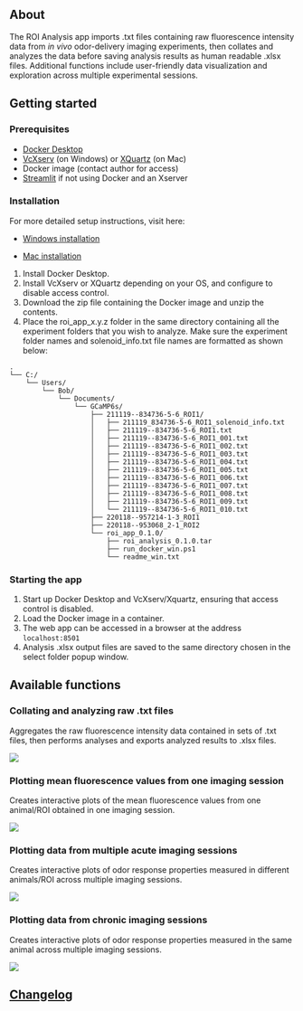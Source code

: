 ## About

The ROI Analysis app imports .txt files containing raw fluorescence intensity data from *in vivo* odor-delivery imaging experiments, then collates and analyzes the data before saving analysis results as human readable .xlsx files. Additional functions include user-friendly data visualization and exploration across multiple experimental sessions.

## Getting started

### Prerequisites

* [Docker Desktop](https://www.docker.com/products/docker-desktop/)
* [VcXserv](https://sourceforge.net/projects/vcxsrv) (on Windows) or  [XQuartz](https://www.xquartz.org) (on Mac)
* Docker image (contact author for access)
* [Streamlit](https://docs.streamlit.io/library/get-started) if not using Docker and an Xserver

### Installation

For more detailed setup instructions, visit here:

* [Windows installation](https://github.com/janeswh/ca_imaging_analysis/blob/main/app/install_win.md)

* [Mac installation](https://github.com/janeswh/ca_imaging_analysis/blob/main/app/install_mac.md)

1. Install Docker Desktop.
2. Install VcXserv or XQuartz depending on your OS, and configure to disable access control.
3. Download the zip file containing the Docker image and unzip the contents.
4. Place the roi_app_x.y.z folder in the same directory containing all the experiment folders that you wish to analyze. Make sure the experiment folder names and solenoid_info.txt file names are formatted as shown below:

```
.
└── C:/
    └── Users/
        └── Bob/
            └── Documents/
                └── GCaMP6s/
                    ├── 211119--834736-5-6_ROI1/
                    │   ├── 211119_834736-5-6_ROI1_solenoid_info.txt
                    │   ├── 211119--834736-5-6_ROI1.txt
                    │   ├── 211119--834736-5-6_ROI1_001.txt
                    │   ├── 211119--834736-5-6_ROI1_002.txt
                    │   ├── 211119--834736-5-6_ROI1_003.txt
                    │   ├── 211119--834736-5-6_ROI1_004.txt
                    │   ├── 211119--834736-5-6_ROI1_005.txt
                    │   ├── 211119--834736-5-6_ROI1_006.txt
                    │   ├── 211119--834736-5-6_ROI1_007.txt
                    │   ├── 211119--834736-5-6_ROI1_008.txt
                    │   ├── 211119--834736-5-6_ROI1_009.txt
                    │   └── 211119--834736-5-6_ROI1_010.txt
                    ├── 220118--957214-1-3_ROI1
                    ├── 220118--953068_2-1_ROI2
                    └── roi_app_0.1.0/
                        ├── roi_analysis_0.1.0.tar
                        ├── run_docker_win.ps1
                        └── readme_win.txt
```

### Starting the app

1. Start up Docker Desktop and VcXserv/Xquartz, ensuring that access control is disabled.
2. Load the Docker image in a container.
3. The web app can be accessed in a browser at the address `localhost:8501`
4. Analysis .xlsx output files are saved to the same directory chosen in the select folder popup window.

## Available functions

### Collating and analyzing raw .txt files

Aggregates the raw fluorescence intensity data contained in sets of .txt files, then performs analyses and exports analyzed results to .xlsx files.
<br />

![](https://github.com/janeswh/ca_imaging_analysis/blob/main/app/assets/analysis_screenclips/load_data.gif)

### Plotting mean fluorescence values from one imaging session

Creates interactive plots of the mean fluorescence values from one animal/ROI obtained in one imaging session.
<br />

![](https://github.com/janeswh/ca_imaging_analysis/blob/main/app/assets/analysis_screenclips/plot_one_session.gif)

### Plotting data from multiple acute imaging sessions

Creates interactive plots of odor response properties measured in different animals/ROI across multiple imaging sessions.
<br />

![](https://github.com/janeswh/ca_imaging_analysis/blob/main/app/assets/analysis_screenclips/plot_multiple_acute.gif)

### Plotting data from chronic imaging sessions

Creates interactive plots of odor response properties measured in the same animal across multiple imaging sessions.
<br />

![](https://github.com/janeswh/ca_imaging_analysis/blob/main/app/assets/analysis_screenclips/plot_chronic.gif)

## [Changelog](https://github.com/janeswh/ca_imaging_analysis/blob/main/CHANGELOG.md)
